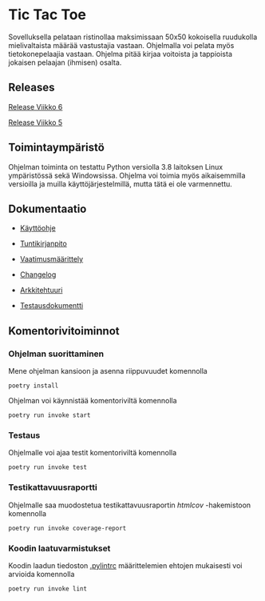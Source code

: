 # Tic Tac Toe
Sovelluksella pelataan ristinollaa maksimissaan 50x50 kokoisella ruudukolla mielivaltaista määrää vastustajia vastaan. Ohjelmalla voi pelata myös tietokonepelaajia vastaan. Ohjelma pitää kirjaa voitoista ja tappioista jokaisen pelaajan (ihmisen) osalta.

## Releases
[Release Viikko 6](https://github.com/JonathanHeyno/ot-harjoitustyo/releases/tag/viikko6)

[Release Viikko 5](https://github.com/JonathanHeyno/ot-harjoitustyo/releases/tag/viikko5)

## Toimintaympäristö
Ohjelman toiminta on testattu Python versiolla 3.8 laitoksen Linux ympäristössä sekä Windowsissa. Ohjelma voi toimia myös aikaisemmilla versioilla ja muilla käyttöjärjestelmillä, mutta tätä ei ole varmennettu.

## Dokumentaatio
- [Käyttöohje](./dokumentaatio/kayttoohje.md)

- [Tuntikirjanpito](./dokumentaatio/tuntikirjanpito.md)

- [Vaatimusmäärittely](./dokumentaatio/vaatimusmaarittely.md)

- [Changelog](./dokumentaatio/changelog.md)

- [Arkkitehtuuri](./dokumentaatio/arkkitehtuuri.md)

- [Testausdokumentti](./dokumentaatio/testaus.md)

## Komentorivitoiminnot
### Ohjelman suorittaminen
Mene ohjelman kansioon ja asenna riippuvuudet komennolla
```
poetry install
```
Ohjelman voi käynnistää komentoriviltä komennolla
```
poetry run invoke start
```

### Testaus
Ohjelmalle voi ajaa testit komentoriviltä komennolla
```
poetry run invoke test
```

### Testikattavuusraportti
Ohjelmalle saa muodostetua testikattavuusraportin *htmlcov* -hakemistoon komennolla
```
poetry run invoke coverage-report
```

### Koodin laatuvarmistukset
Koodin laadun tiedoston [.pylintrc](./.pylintrc) määrittelemien ehtojen mukaisesti voi arvioida komennolla
```
poetry run invoke lint
```
